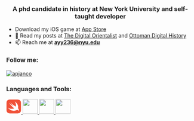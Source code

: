 <h3 align="center">A phd candidate in history at New York University and self-taught developer</h3>

- Download my iOS game at [App Store](https://apps.apple.com/us/app/temple-gems/id6450963181)
- 🔖 Read my posts at [The Digital Orientalist](https://digitalorientalist.com/author/yuksekyusuf/) and [Ottoman Digital History](https://www.digitalottomanstudies.com/post/natural-language-processing-in-ottoman-turkish-opportunities-and-drawbacks)
- 📫 Reach me at **ayy236@nyu.edu**
  

<h3 align="left">Follow me:</h3>
<p align="left">
<a href="https://twitter.com/ay_yuksek" target="blank"><img align="center" src="https://upload.wikimedia.org/wikipedia/sco/thumb/9/9f/Twitter_bird_logo_2012.svg/1200px-Twitter_bird_logo_2012.svg.png" alt="apjanco" height="30" width="40" /></a>
</p>


<h3 align="left">Languages and Tools:</h3>
<p align="left"> 
<a href="https://developer.apple.com/swift/" target="_blank"> <img src="https://raw.githubusercontent.com/devicons/devicon/master/icons/swift/swift-original.svg")
"alt="swift" width="40" height="40"/> </a>
<a href="https://www.python.org/" target="_blank"> <img src="https://upload.wikimedia.org/wikipedia/commons/c/c3/Python-logo-notext.svg")
"alt="python" width="40" height="40"/> </a> 
<a href="https://isocpp.org" target="_blank"> <img src="https://en.wikipedia.org/wiki/C%2B%2B#/media/File:ISO_C++_Logo.svg")
"alt="C++" width="40" height="40"/> </a> 
<a href="https://www.r-project.org/" target="_blank"> <img src="https://en.wikipedia.org/wiki/R_%28programming_language%29#/media/File:R_logo.svg")
"alt="R" width="40" height="40"/> </a> 
</p>
  
  
